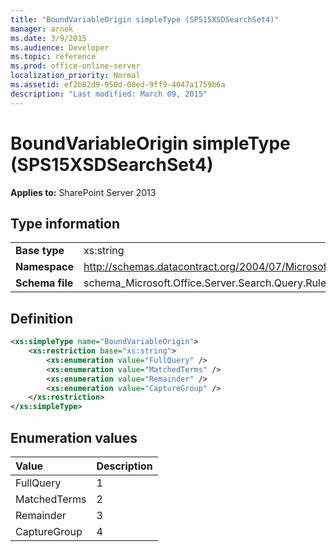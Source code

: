```yaml
---
title: "BoundVariableOrigin simpleType (SPS15XSDSearchSet4)"
manager: arnek
ms.date: 3/9/2015
ms.audience: Developer
ms.topic: reference
ms.prod: office-online-server
localization_priority: Normal
ms.assetid: ef2b82d9-950d-08ed-9ff9-4047a1759b6a
description: "Last modified: March 09, 2015"
---
```


# BoundVariableOrigin simpleType (SPS15XSDSearchSet4)

**Applies to:** SharePoint Server 2013
  
## Type information

|||
|:-----|:-----|
|**Base type** <br/> |xs:string  <br/> |
|**Namespace** <br/> |http://schemas.datacontract.org/2004/07/Microsoft.Office.Server.Search.Query.Rules  <br/> |
|**Schema file** <br/> |schema_Microsoft.Office.Server.Search.Query.Rules.xsd  <br/> |
   
## Definition

```XML
<xs:simpleType name="BoundVariableOrigin">
    <xs:restriction base="xs:string">
        <xs:enumeration value="FullQuery" />
        <xs:enumeration value="MatchedTerms" />
        <xs:enumeration value="Remainder" />
        <xs:enumeration value="CaptureGroup" />
    </xs:restriction>
</xs:simpleType>

```

## Enumeration values

|**Value**|**Description**|
|:-----|:-----|
|FullQuery  <br/> |1  <br/> |
|MatchedTerms  <br/> |2  <br/> |
|Remainder  <br/> |3  <br/> |
|CaptureGroup  <br/> |4  <br/> |
   

